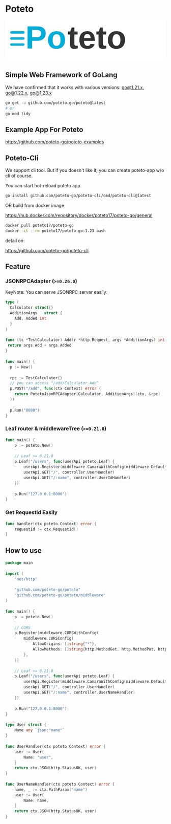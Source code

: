 # Poteto

<img src="assets/logo.svg">

## Simple Web Framework of GoLang

We have confirmed that it works with various versions: go@1.21.x, go@1.22.x, go@1.23.x

```bash
go get -u github.com/poteto-go/poteto@latest
# or
go mod tidy
```

## Example App For Poteto

https://github.com/poteto-go/poteto-examples

## Poteto-Cli

We support cli tool. But if you doesn't like it, you can create poteto-app w/o cli of course.

You can start hot-reload poteto app.

```sh
go install github.com/poteto-go/poteto-cli/cmd/poteto-cli@latest
```

OR build from docker image

https://hub.docker.com/repository/docker/poteto17/poteto-go/general

```sh
docker pull poteto17/poteto-go
docker -it --rm poteto17/poteto-go:1.23 bash
```

detail on:

https://github.com/poteto-go/poteto-cli

## Feature

### JSONRPCAdapter (`>=0.26.0`)

KeyNote: You can serve JSONRPC server easily.

```go
type (
  Calculator struct{}
  AdditionArgs   struct {
    Add, Added int
  }
)

func (tc *TestCalculator) Add(r *http.Request, args *AdditionArgs) int {
 return args.Add + args.Added
}

func main() {
  p := New()

  rpc := TestCalculator{}
  // you can access "/add/Calculator.Add"
  p.POST("/add", func(ctx Context) error {
    return PotetoJsonRPCAdapter[Calculator, AdditionArgs](ctx, &rpc)
  })

  p.Run("8080")
}
```

### Leaf router & middlewareTree (`>=0.21.0`)

```go
func main() {
	p := poteto.New()

	// Leaf >= 0.21.0
	p.Leaf("/users", func(userApi poteto.Leaf) {
		userApi.Register(middleware.CamaraWithConfig(middleware.DefaultCamaraConfig))
		userApi.GET("/", controller.UserHandler)
		userApi.GET("/:name", controller.UserIdHandler)
	})

	p.Run("127.0.0.1:8000")
}
```

### Get RequestId Easily

```go
func handler(ctx poteto.Context) error {
	requestId := ctx.RequestId()
}
```

## How to use

```go:main.go
package main

import (
	"net/http"

	"github.com/poteto-go/poteto"
	"github.com/poteto-go/poteto/middleware"
)

func main() {
	p := poteto.New()

	// CORS
	p.Register(middleware.CORSWithConfig(
		middleware.CORSConfig{
			AllowOrigins: []string{"*"},
			AllowMethods: []string{http.MethodGet, http.MethodPut, http.MethodPost, http.MethodDelete},
		},
	))

	// Leaf >= 0.21.0
	p.Leaf("/users", func(userApi poteto.Leaf) {
		userApi.Register(middleware.CamaraWithConfig(middleware.DefaultCamaraConfig))
		userApi.GET("/", controller.UserHandler)
		userApi.GET("/:name", controller.UserNameHandler)
	})

	p.Run("127.0.0.1:8000")
}

type User struct {
	Name any `json:"name"`
}

func UserHandler(ctx poteto.Context) error {
	user := User{
		Name: "user",
	}
	return ctx.JSON(http.StatusOK, user)
}

func UserNameHandler(ctx poteto.Context) error {
	name, _ := ctx.PathParam("name")
	user := User{
		Name: name,
	}
	return ctx.JSON(http.StatusOK, user)
}

```
